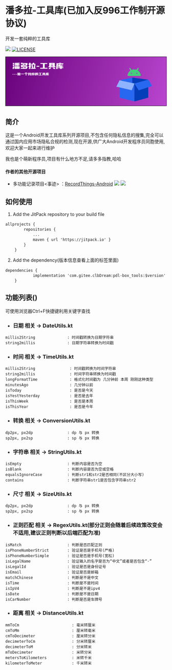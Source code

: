 # 潘多拉-工具库(已加入反996工作制开源协议)

开发一套纯粹的工具库

[![](https://jitpack.io/v/com.gitee.clbDream/pdl-box_tools.svg)](https://jitpack.io/#com.gitee.clbDream/pdl-box_tools)
[![LICENSE](https://img.shields.io/badge/license-Anti%20996-blue.svg)](https://github.com/996icu/996.ICU/blob/master/LICENSE)

![](images/banner.png)

## 简介

这是一个Android开发工具库系列开源项目,不包含任何隐私信息的搜集,完全可以通过国内应用市场隐私合规的检测,现在开源,供广大Android开发程序员同胞使用,欢迎大家一起来进行维护

我也是个萌新程序员,项目有什么地方不足,请多多指教,哈哈

#### 作者的其他开源项目

* 多功能记录项目<事迹>
  ：[RecordThings-Android](https://github.com/clbDream/RecordThings-Android) ![](https://img.shields.io/github/stars/clbDream/RecordThings-Android.svg) ![](https://img.shields.io/github/forks/clbDream/RecordThings-Android.svg)

## 如何使用

1. Add the JitPack repository to your build file

```
allprojects {
		repositories {
			...
			maven { url 'https://jitpack.io' }
		}
	}
```

2. Add the dependency(版本信息查看上面的标签里面)

```
dependencies {
	        implementation 'com.gitee.clbDream:pdl-box_tools:$version'
	}
```

## 功能列表()

可使用浏览器Ctrl+F快捷键利用关键字查找

* ### 日期 相关 -> DateUtils.kt

```
millis2String              : 时间戳转换为日期字符串
string2millis              : 日期字符串转换为时间戳
```

* ### 时间 相关 -> TimeUtils.kt

```
millis2String               : 时间戳转换为时间字符串
string2millis               : 时间字符串转换为时间戳
longFormatTime              : 格式化时间戳为 几分钟前 本周 刚刚这种类型
minutesAgo                  : 几分钟以前
isToday                     : 是否是今天
isYestYesterday             : 是否是去年
isThisWeek                  : 是否是本周
isThisYear                  : 是否是今年
```

* ### 转换 相关 -> ConversionUtils.kt

```
dp2px, px2dp               : dp 与 px 转换
sp2px, px2sp               : sp 与 px 转换
```

* ### 字符串 相关 -> StringUtils.kt

```
isEmpty                    : 判断内容是否为空
isBlank                    : 判断内容是否为空或空格
equalsIgnoreCase           : 判断str1和str2是否相同(不区分大小写)
contains                   : 判断字符串str1是否包含字符串str2
```

* ### 尺寸 相关 -> SizeUtils.kt

```
dp2px, px2dp               : dp 与 px 转换
sp2px, px2sp               : sp 与 px 转换
```

* ### 正则匹配 相关 -> RegexUtils.kt(部分正则会随着后续政策改变会不适用,建议正则判断以后端匹配为准)

```
isMatch                    : 判断是否匹配正则
isPhoneNumberStrict        : 验证是否是手机号(严格)
isPhoneNumberSimple        : 验证是否是手机号(宽松)
isLegalName                : 验证输入的名字是否为“中文”或者是否包含“·”
isLegalId                  : 验证是否是身份证号
isEmail                    : 验证是否是邮箱
matchChinese               : 判断是不是中文
isTime                     : 判断是不是时间
isIpV4                     : 判断是不是ipv4
isDate                     : 判断是不是日期
isCarNumber                : 判断是否是车牌号
```

* ### 距离 相关 -> DistanceUtils.kt

```
mmToCm                       : 毫米转厘米
cmToMm                       : 厘米转毫米
cmToDecimeter                : 厘米转分米
decimeterToCm                : 分米转厘米
decimeterToM                 : 分米转米
mToDecimeter                 : 米转分米
metersToKilometers           : 米转千米
kilometerToMeter             : 千米转米
```